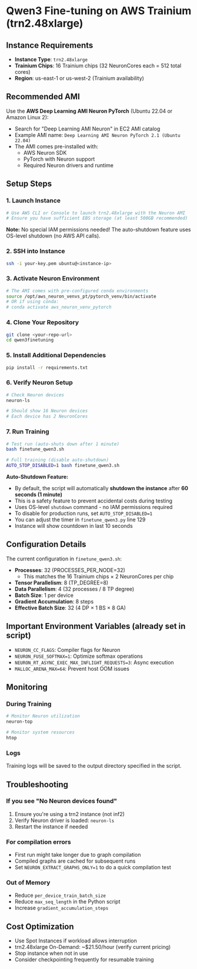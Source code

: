 # Qwen3 Fine-tuning on AWS Trainium (trn2.48xlarge)

## Instance Requirements
- **Instance Type**: `trn2.48xlarge`
- **Trainium Chips**: 16 Trainium chips (32 NeuronCores each = 512 total cores)
- **Region**: us-east-1 or us-west-2 (Trainium availability)

## Recommended AMI
Use the **AWS Deep Learning AMI Neuron PyTorch** (Ubuntu 22.04 or Amazon Linux 2):
- Search for "Deep Learning AMI Neuron" in EC2 AMI catalog
- Example AMI name: `Deep Learning AMI Neuron PyTorch 2.1 (Ubuntu 22.04)`
- The AMI comes pre-installed with:
  - AWS Neuron SDK
  - PyTorch with Neuron support
  - Required Neuron drivers and runtime

## Setup Steps

### 1. Launch Instance
```bash
# Use AWS CLI or Console to launch trn2.48xlarge with the Neuron AMI
# Ensure you have sufficient EBS storage (at least 500GB recommended)
```

**Note:** No special IAM permissions needed! The auto-shutdown feature uses OS-level shutdown (no AWS API calls).

### 2. SSH into Instance
```bash
ssh -i your-key.pem ubuntu@<instance-ip>
```

### 3. Activate Neuron Environment
```bash
# The AMI comes with pre-configured conda environments
source /opt/aws_neuron_venvs_pt/pytorch_venv/bin/activate
# OR if using conda:
# conda activate aws_neuron_venv_pytorch
```

### 4. Clone Your Repository
```bash
git clone <your-repo-url>
cd qwen3finetuning
```

### 5. Install Additional Dependencies
```bash
pip install -r requirements.txt
```

### 6. Verify Neuron Setup
```bash
# Check Neuron devices
neuron-ls

# Should show 16 Neuron devices
# Each device has 2 NeuronCores
```

### 7. Run Training
```bash
# Test run (auto-shuts down after 1 minute)
bash finetune_qwen3.sh

# Full training (disable auto-shutdown)
AUTO_STOP_DISABLED=1 bash finetune_qwen3.sh
```

**Auto-Shutdown Feature:**
- By default, the script will automatically **shutdown the instance** after **60 seconds (1 minute)**
- This is a safety feature to prevent accidental costs during testing
- Uses OS-level `shutdown` command - no IAM permissions required
- To disable for production runs, set `AUTO_STOP_DISABLED=1`
- You can adjust the timer in `finetune_qwen3.py` line 129
- Instance will show countdown in last 10 seconds

## Configuration Details

The current configuration in `finetune_qwen3.sh`:
- **Processes**: 32 (PROCESSES_PER_NODE=32)
  - This matches the 16 Trainium chips × 2 NeuronCores per chip
- **Tensor Parallelism**: 8 (TP_DEGREE=8)
- **Data Parallelism**: 4 (32 processes / 8 TP degree)
- **Batch Size**: 1 per device
- **Gradient Accumulation**: 8 steps
- **Effective Batch Size**: 32 (4 DP × 1 BS × 8 GA)

## Important Environment Variables (already set in script)
- `NEURON_CC_FLAGS`: Compiler flags for Neuron
- `NEURON_FUSE_SOFTMAX=1`: Optimize softmax operations
- `NEURON_RT_ASYNC_EXEC_MAX_INFLIGHT_REQUESTS=3`: Async execution
- `MALLOC_ARENA_MAX=64`: Prevent host OOM issues

## Monitoring

### During Training
```bash
# Monitor Neuron utilization
neuron-top

# Monitor system resources
htop
```

### Logs
Training logs will be saved to the output directory specified in the script.

## Troubleshooting

### If you see "No Neuron devices found"
1. Ensure you're using a trn2 instance (not inf2)
2. Verify Neuron driver is loaded: `neuron-ls`
3. Restart the instance if needed

### For compilation errors
- First run might take longer due to graph compilation
- Compiled graphs are cached for subsequent runs
- Set `NEURON_EXTRACT_GRAPHS_ONLY=1` to do a quick compilation test

### Out of Memory
- Reduce `per_device_train_batch_size`
- Reduce `max_seq_length` in the Python script
- Increase `gradient_accumulation_steps`

## Cost Optimization
- Use Spot Instances if workload allows interruption
- trn2.48xlarge On-Demand: ~$21.50/hour (verify current pricing)
- Stop instance when not in use
- Consider checkpointing frequently for resumable training
